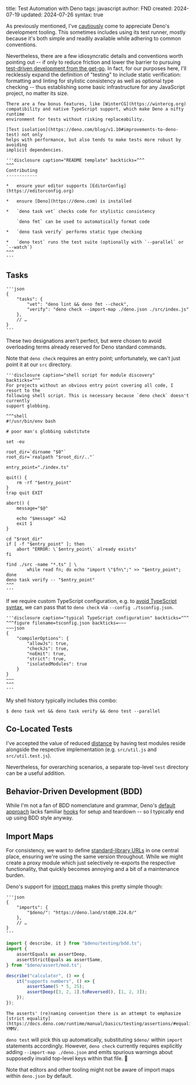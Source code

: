 title: Test Automation with Deno
tags: javascript
author: FND
created: 2024-07-19
updated: 2024-07-26
syntax: true

As previously mentioned, I've
[cautiously](page://articles/banishing-npm#ref:replaceability) come to
appreciate Deno's development tooling. This sometimes includes using its test
runner, mostly because it's both simple and readily available while adhering to
common conventions.

Nevertheless, there are a few idiosyncratic details and conventions worth
pointing out -- if only to reduce friction and lower the barrier to pursuing
[test-driven development from the get-go](https://kellysutton.com/2017/04/18/design-pressure.html).
In fact, for our purposes here, I'll recklessly expand the definition of
"testing" to include static verification: formatting and linting for stylistic
consistency as well as optional type checking -- thus establishing some basic
infrastructure for any JavaScript project, no matter its size.

```aside
There are a few bonus features, like [WinterCG](https://wintercg.org)
compatibility and native TypeScript support, which make Deno a nifty runtime
environment for tests without risking replaceability.

[Test isolation](https://deno.com/blog/v1.10#improvements-to-deno-test) not only
helps with performance, but also tends to make tests more robust by avoiding
implicit dependencies.
```

```aside
'''disclosure caption="README template" backticks=^^^
^^^
Contributing
------------

*   ensure your editor supports [EditorConfig](https://editorconfig.org)

*   ensure [Deno](https://deno.com) is installed

*   `deno task vet` checks code for stylistic consistency

    `deno fmt` can be used to automatically format code

*   `deno task verify` performs static type checking

*   `deno test` runs the test suite (optionally with `--parallel` or `--watch`)
^^^
'''
```


Tasks
-----

```figure filename=deno.json
'''json
{
    "tasks": {
        "vet": "deno lint && deno fmt --check",
        "verify": "deno check --import-map ./deno.json ./src/index.js"
    },
    // …
}
'''
```

These two designations aren't perfect, but were chosen to avoid overloading
terms already reserved for Deno standard commands.

Note that `deno check` requires an entry point; unfortunately, we can't just
point it at our `src` directory.

```aside
'''disclosure caption="shell script for module discovery" backticks=^^^
For projects without an obvious entry point covering all code, I resort to the
following shell script. This is necessary because `deno check` doesn't currently
support globbing.

^^^shell
#!/usr/bin/env bash

# poor man's globbing substitute

set -eu

root_dir=`dirname "$0"`
root_dir=`realpath "$root_dir/.."`

entry_point="./index.ts"

quit() {
    rm -rf "$entry_point"
}
trap quit EXIT

abort() {
    message="$@"

    echo "$message" >&2
    exit 1
}

cd "$root_dir"
if [ -f "$entry_point" ]; then
    abort "ERROR: \`$entry_point\` already exists"
fi

find ./src -name "*.ts" | \
        while read fn; do echo "import \"$fn\";" >> "$entry_point"; done
deno task verify -- "$entry_point"
^^^
'''
```

If we require custom TypeScript configuration, e.g. to
[avoid TypeScript syntax](https://prepitaph.org/articles/typed-javascript/), we
can pass that to `deno check` via `--config ./tsconfig.json`.

```aside
'''disclosure caption="typical TypeScript configuration" backticks=^^^
^^^figure filename=tsconfig.json backticks=~~~
~~~json
{
    "compilerOptions": {
        "allowJs": true,
        "checkJs": true,
        "noEmit": true,
        "strict": true,
        "isolatedModules": true
    }
}
~~~
^^^
'''
```

My shell history typically includes this combo:

```shell
$ deno task vet && deno task verify && deno test --parallel
```


Co-Located Tests
----------------

I've accepted the value of reduced
[distance](https://en.wikipedia.org/wiki/Action_at_a_distance_%28computer_programming%29)
by having test modules reside alongside the respective implementation (e.g.
`src/util.js` and `src/util.test.js`).

Nevertheless, for overarching scenarios, a separate top-level `test` directory
can be a useful addition.


Behavior-Driven Development (BDD)
---------------------------------

While I'm not a fan of BDD nomenclature and grammar, Deno's
[default approach](https://docs.deno.com/runtime/manual/basics/testing/#writing-tests)
lacks familiar
[hooks](https://docs.deno.com/runtime/manual/basics/testing/behavior_driven_development/#hooks)
for setup and teardown -- so I typically end up using BDD style anyway.


Import Maps
-----------

For consistency, we want to define
[standard-library URLs](https://docs.deno.com/runtime/manual/basics/standard_library/#versioning-and-stability)
in one central place, ensuring we're using the same version throughout. While we
might create a proxy module which just selectively re-exports the respective
functionality, that quickly becomes annoying and a bit of a maintenance burden.

Deno's support for
[import maps](https://docs.deno.com/runtime/manual/basics/import_maps/) makes
this pretty simple though:

```figure filename=deno.json
'''json
{
    "imports": {
        "$deno/": "https://deno.land/std@0.224.0/"
    },
    // …
}
'''
```

```javascript
import { describe, it } from "$deno/testing/bdd.ts";
import {
    assertEquals as assertDeep,
    assertStrictEquals as assertSame,
} from "$deno/assert/mod.ts";

describe("calculator", () => {
    it("supports numbers", () => {
        assertSame(5 * 5, 25);
        assertDeep([3, 2, 1].toReversed(), [1, 2, 3]);
    });
});
```

```aside compact
The asserts' (re)naming convention there is an attempt to emphasize
[strict equality](https://docs.deno.com/runtime/manual/basics/testing/assertions/#equality).
YMMV.
```

`deno test` will pick this up automatically, substituting `$deno/` within
`import` statements accordingly. However, `deno check` currently requires
explicitly adding `--import-map ./deno.json` and emits spurious warnings about
supposedly invalid top-level keys within that file. 🤷

Note that editors and other tooling might not be aware of import maps within
`deno.json` by default.
